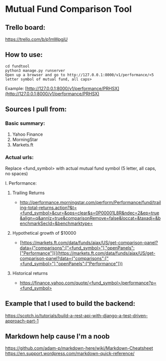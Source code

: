 # Mutual Fund Comparison Tool

## Trello board:
https://trello.com/b/p1mWpgjU

## How to use:
```
cd fundtool
python3 manage.py runserver
Open up a browser and go to http://127.0.0.1:8000/v1/performance/<5 letter symbol of mutual fund, all caps>
```
Example:    [http://127.0.0.1:8000/v1/performance/PRHSX](http://127.0.0.1:8000/v1/performance/PRHSX)

## Sources I pull from:
### Basic summary:
1. Yahoo Finance
2. MorningStar
3. Markets.ft

### Actual urls:
Replace <fund_symbol> with actual mutual fund symbol (5 letter, all caps, no spaces)

I. Performance:
1. Trailing Returns
    * [http://performance.morningstar.com/perform/Performance/fund/trailing-total-returns.action?&t=<fund_symbol>&cur=&ops=clear&s=0P00001L8R&ndec=2&ep=true&align=q&annlz=true&comparisonRemove=false&loccat=&taxadj=&benchmarkSecId=&benchmarktype=](http://performance.morningstar.com/perform/Performance/fund/trailing-total-returns.action?&t=<fund_symbol>&cur=&ops=clear&s=0P00001L8R&ndec=2&ep=true&align=q&annlz=true&comparisonRemove=false&loccat=&taxadj=&benchmarkSecId=&benchmarktype=)
  
2. Hypothetical growth of $10000
    * [https://markets.ft.com/data/funds/ajax/US/get-comparison-panel?data={"comparisons":["<fund_symbol>"],"openPanels":["Performance"]}](https://markets.ft.com/data/funds/ajax/US/get-comparison-panel?data={"comparisons":["<fund_symbol>"],"openPanels":["Performance"]})

3. Historical returns
    * [https://finance.yahoo.com/quote/<fund_symbol>/performance?p=<fund_symbol>](https://finance.yahoo.com/quote/<fund_symbol>/performance?p=<fund_symbol>)


## Example that I used to build the backend:
https://scotch.io/tutorials/build-a-rest-api-with-django-a-test-driven-approach-part-1






## Markdown help cause I'm a noob
https://github.com/adam-p/markdown-here/wiki/Markdown-Cheatsheet
https://en.support.wordpress.com/markdown-quick-reference/
